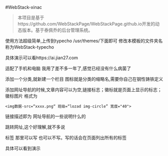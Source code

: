 #WebStack-xinac

>本项目是基于https://github.com/WebStackPage/WebStackPage.github.io开发的动态版本。基于泰佩乔的后台管理系统。


使用方法超级简单,上传到typecho /usr/themes/下面即可 修改本模板的文件夹名称为WebStack-typecho

具体演示可以看https://ai.jian27.com

适配了手机和电脑 我用了差不多一年了,感觉已经没有什么病菌了

添加一个分类,就新建一个栏目 图标就是分类的缩略名,需要你自己在钢性铸铁定义

添加网址导航的时候,文章内容可以为空,链接标志；徽标就是页面上显示的标志；徽标图片 格式为
```
<img数据-src=“xxxx.png“ 班级=“lozad img-circle” 宽度="40">
```
链接描述即为 网址导航的一些说明什么的

跳转网址,这个好理解,就不多说

标签 那里可以写 也可以不写。写的话会在页面列出所有的标签

具体可以看到演示
